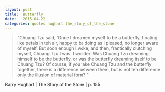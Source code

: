 ```yaml
---
layout: post
title:  Butterfly
date:   2015-04-22
categories: quotes hughart the_story_of_the_stone
---
```


>"Chuang Tzu said, 'Once I dreamed myself to be a butterfly, floating like petals in teh air, happy to be doing as I pleased, no longer aware of myself. But soon enough I woke, and then, frantically clutching myself, Chuang Tzu I was. I wonder: Was Chuang Tzu dreaming himself to be the butterfly, or was the butterfly dreaming itself to be Chuang Tzu? Of course, if you take Chuang Tzu and the butterfly together, there is a difference between them, but is not teh difference only the illusion of material form?'"

Barry Hughart | The Story of the Stone | p. 155


[jekyll-gh]: https://github.com/mojombo/jekyll
[jekyll]:    http://jekyllrb.com
